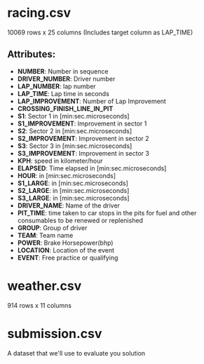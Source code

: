
# racing.csv
10069 rows x 25 columns (Includes target column as LAP_TIME)

## Attributes:
- **NUMBER**: Number in sequence
- **DRIVER_NUMBER**: Driver number
- **LAP_NUMBER**: lap number
- **LAP_TIME**: Lap time in seconds
- **LAP_IMPROVEMENT**: Number of Lap Improvement
- **CROSSING_FINISH_LINE_IN_PIT**
- **S1**: Sector 1 in [min:sec.microseconds]
- **S1_IMPROVEMENT**: Improvement in sector 1
- **S2**: Sector 2 in [min:sec.microseconds]
- **S2_IMPROVEMENT**: Improvement in sector 2
- **S3**: Sector 3 in [min:sec.microseconds]
- **S3_IMPROVEMENT**: Improvement in sector 3
- **KPH**: speed in kilometer/hour
- **ELAPSED**: Time elapsed in [min:sec.microseconds]
- **HOUR**: in [min:sec.microseconds]
- **S1_LARGE**: in [min:sec.microseconds]
- **S2_LARGE**: in [min:sec.microseconds]
- **S3_LARGE**: in [min:sec.microseconds]
- **DRIVER_NAME**: Name of the driver
- **PIT_TIME**: time taken to car stops in the pits for fuel and other consumables to be renewed or replenished
- **GROUP**: Group of driver
- **TEAM**: Team name
- **POWER**: Brake Horsepower(bhp)
- **LOCATION**: Location of the event
- **EVENT**: Free practice or qualifying

# weather.csv
914 rows x 11 columns

# submission.csv
A dataset that we'll use to evaluate you solution